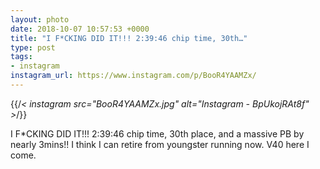 ```yaml
---
layout: photo
date: 2018-10-07 10:57:53 +0000
title: "I F*CKING DID IT!!! 2:39:46 chip time, 30th…"
type: post
tags:
- instagram
instagram_url: https://www.instagram.com/p/BooR4YAAMZx/
---
```


{{/*< instagram src="BooR4YAAMZx.jpg" alt="Instagram - BpUkojRAt8f" >*/}}

I F*CKING DID IT!!! 2:39:46 chip time, 30th place, and a massive PB by nearly 3mins!! I think I can retire from youngster running now. V40 here I come.
